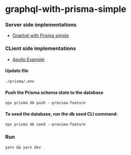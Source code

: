 # graphql-with-prisma-simple

### Server side implementations
- [Graphql with Prisma simple](https://github.com/chidang/graphql-with-prisma)

### CLient side implementations
- [Apollo Example](https://github.com/chidang/prisma-with-apollo-app)


#### Update file

```
./prisma/.env
```


#### Push the Prisma schema state to the database

```
npx prisma db push --preview-feature

```

#### To seed the database, run the db seed CLI command:

```
npx prisma db seed --preview-feature
```

### Run

```
yarn && yarn dev
```


